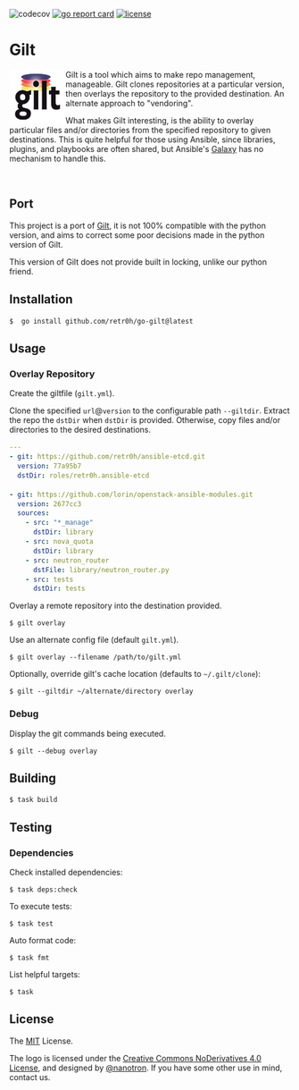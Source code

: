 ![codecov](https://img.shields.io/codecov/c/github/retr0h/go-gilt?token=clAMnFQCEQ&style=flat-square)
[![go report card](https://goreportcard.com/badge/github.com/retr0h/go-gilt?style=flat-square)](https://goreportcard.com/report/github.com/retr0h/go-gilt)
[![license](https://img.shields.io/badge/license-MIT-brightgreen.svg?style=flat-square)](LICENSE)

# Gilt

<img src="asset/gilt.png" align="left" width=20% height=20%>

Gilt is a tool which aims to make repo management, manageable.  Gilt
clones repositories at a particular version, then overlays the repository to
the provided destination.  An alternate approach to "vendoring".

What makes Gilt interesting, is the ability to overlay particular files and/or
directories from the specified repository to given destinations.  This is quite
helpful for those using Ansible, since libraries, plugins, and playbooks are
often shared, but Ansible's [Galaxy][] has no mechanism to handle this.

<br clear="left"/>

## Port

This project is a port of [Gilt][], it is
not 100% compatible with the python version, and aims to correct some poor decisions
made in the python version of Gilt.

This version of Gilt does not provide built in locking, unlike our python friend.

## Installation

    $  go install github.com/retr0h/go-gilt@latest

## Usage

### Overlay Repository

Create the giltfile (`gilt.yml`).

Clone the specified `url`@`version` to the configurable path `--giltdir`.
Extract the repo the `dstDir` when `dstDir` is provided.  Otherwise, copy files
and/or directories to the desired destinations.

```yaml
---
- git: https://github.com/retr0h/ansible-etcd.git
  version: 77a95b7
  dstDir: roles/retr0h.ansible-etcd

- git: https://github.com/lorin/openstack-ansible-modules.git
  version: 2677cc3
  sources:
    - src: "*_manage"
      dstDir: library
    - src: nova_quota
      dstDir: library
    - src: neutron_router
      dstFile: library/neutron_router.py
    - src: tests
      dstDir: tests
```

Overlay a remote repository into the destination provided.

    $ gilt overlay

Use an alternate config file (default `gilt.yml`).

    $ gilt overlay --filename /path/to/gilt.yml

Optionally, override gilt's cache location (defaults to `~/.gilt/clone`):

    $ gilt --giltdir ~/alternate/directory overlay

### Debug

Display the git commands being executed.

    $ gilt --debug overlay

## Building

    $ task build

## Testing

### Dependencies

Check installed dependencies:

    $ task deps:check

To execute tests:

    $ task test

Auto format code:

    $ task fmt

List helpful targets:

    $ task

## License

The [MIT][] License.

The logo is licensed under the [Creative Commons NoDerivatives 4.0 License][],
and designed by [@nanotron][].
If you have some other use in mind, contact us.

[Galaxy]: https://docs.ansible.com/ansible/latest/reference_appendices/galaxy.html
[Gilt]: http://gilt.readthedocs.io/en/latest/
[MIT]: LICENSE
[Creative Commons NoDerivatives 4.0 License]: https://creativecommons.org/licenses/by-nd/4.0/
[@nanotron]: https://github.com/nanotron
